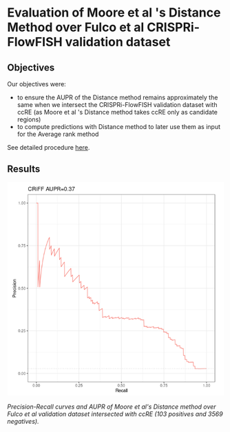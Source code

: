# Evaluation of Moore et al 's Distance Method over Fulco et al CRISPRi-FlowFISH validation dataset

## Objectives

Our objectives were:

* to ensure the AUPR of the Distance method remains approximately the same when we intersect the CRISPRi-FlowFISH validation dataset with ccRE (as Moore et al 's Distance method takes ccRE only as candidate regions)
* to compute predictions with Distance method to later use them as input for the Average rank method

See detailed procedure [here](/notes_BENGI/CRISPRi_FlowFISH/distance_method/distance_over_fulco_et_al_crispri).

## Results

![Image: Precision-Recall curves and AUPR of Moore et al's Distance method over Fulco et al validation dataset intersected with ccRE](precision_recall_Moore_distance_over_Fulco_validation_dataset.png)

*Precision-Recall curves and AUPR of Moore et al's Distance method over Fulco et al validation dataset intersected with ccRE (103 positives and 3569 negatives).*